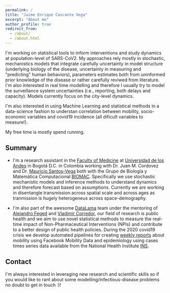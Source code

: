 ```yaml
---
permalink: /
title: "Jaime Enrique Cascante Vega"
excerpt: "About me"
author_profile: true
redirect_from: 
  - /about/
  - /about.html
---
```


I'm working on statistical tools to inform interventions and study dynamics at population-level of SARS-CoV2. My approaches rely mostly in stochastic, mechanistics models that integrate carefully uncertainty in model structure (underlying biology of the disease, uncertainty in measuring and "predicting" human behaviors), parameters estimates both from uninformed prior knowledge of the disease or rather carefully reviwed from literature. I'm also interested in real time modelling and therefore I usually try to model the surveillance system uncertainties (i.e., reporting, both delays and capacity). Models currently focus on the city-level dynamics.

I'm also interested in using Machine Learning and statistical methods in a data-science fashion to understan correlation between mobility, socio-economic variables and covid19 incidence (all dificult variables to measure!). 

My free time is mostly spend running.

Summary
------
- I'm a research assistant in the [Faculty of Medicine](https://medicina.uniandes.edu.co/) at [Universidad de los Andes](https://uniandes.edu.co/) in Bogotá D.C. in Colombia working with Dr. Juan M. Cordovez and Dr. [Mauricio Santos-Vega](https://scholar.google.com/citations?user=RmrmFqoAAAAJ&hl=en) both with the Grupo de Biología y Matemática Computacional [BIOMAC](https://ingbiomedica.uniandes.edu.co/es/investigacion/lineas-investigacion/biologia-matematica-computacional). Specifically we use stochastic mechanistic models and inference methods to understand dynamics and therefore forecast based on assumptions. Currently we are working in disentangle transmission across spatial scale and across ages as tranmission is hugely heterogeneus across space-demography.

- I'm also part of the awesome [DataLama](https://datalama.polyglot.site/#/) team under the mentoring of [Alejandro Feged](https://alejandrofeged.github.io/) and [Vladimir Corredor](https://scholar.google.com.co/citations?user=MQrRC8sAAAAJ&hl=en), our field of research is public health and we aim to use novel statistical methods to measure the real-time impact of Non-Pharmaceutical Interventions (NPIs) and contribute to a better design of public health policies. During the 2020 covid19 crisis we develop automated pipelines for creating [weekly reports](https://datalama.polyglot.site/#/HistoricoReportes) about mobility using Facebook Mobility Data and epidemiology using cases times series data available from the National Health Institute [INS](https://www.ins.gov.co/Noticias/paginas/coronavirus.aspx). 


Contact 
------
I'm always interested in leveraging new research and scientific skills so if you would like to rant about some modelling/infectious-disease problems no doubt to get in touch :)! 
